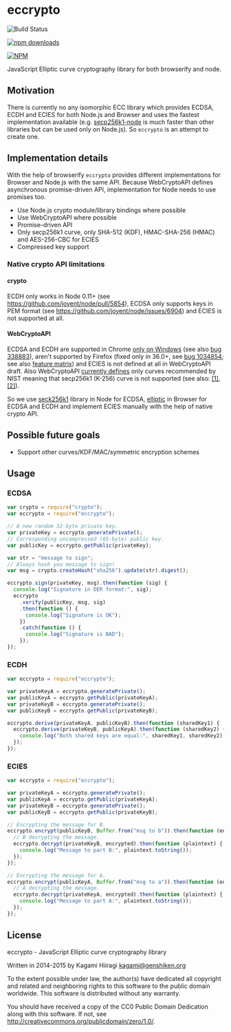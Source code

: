 # eccrypto

![Build Status](https://github.com/torusresearch/eccrypto/actions/workflows/master.yml/badge.svg)

[![npm downloads](https://img.shields.io/npm/dm/@toruslabs/eccrypto.svg?style=flat-square)](https://www.npmjs.com/package/@toruslabs/eccrypto)

[![NPM](https://nodei.co/npm/@toruslabs/eccrypto.png)](https://www.npmjs.com/package/@toruslabs/eccrypto)

JavaScript Elliptic curve cryptography library for both browserify and node.

## Motivation

There is currently no any isomorphic ECC library which provides ECDSA, ECDH and ECIES for both Node.js and Browser and uses the fastest implementation available (e.g. [secp256k1-node](https://github.com/wanderer/secp256k1-node) is much faster than other libraries but can be used only on Node.js). So `eccrypto` is an attempt to create one.

## Implementation details

With the help of browserify `eccrypto` provides different implementations for Browser and Node.js with the same API. Because WebCryptoAPI defines asynchronous promise-driven API, implementation for Node needs to use promises too.

- Use Node.js crypto module/library bindings where possible
- Use WebCryptoAPI where possible
- Promise-driven API
- Only secp256k1 curve, only SHA-512 (KDF), HMAC-SHA-256 (HMAC) and AES-256-CBC for ECIES
- Compressed key support

### Native crypto API limitations

#### crypto

ECDH only works in Node 0.11+ (see https://github.com/joyent/node/pull/5854), ECDSA only supports keys in PEM format (see https://github.com/joyent/node/issues/6904) and ECIES is not supported at all.

#### WebCryptoAPI

ECDSA and ECDH are supported in Chrome [only on Windows](https://sites.google.com/a/chromium.org/dev/blink/webcrypto#TOC-Supported-algorithms-as-of-Chrome-41-) (see also [bug 338883](https://code.google.com/p/chromium/issues/detail?id=338883)), aren't supported by Firefox (fixed only in 36.0+, see [bug 1034854](https://bugzilla.mozilla.org/show_bug.cgi?id=1034854); see also [feature matrix](https://docs.google.com/spreadsheet/ccc?key=0AiAcidBZRLxndE9LWEs2R1oxZ0xidUVoU3FQbFFobkE#gid=1)) and ECIES is not defined at all in WebCryptoAPI draft. Also WebCryptoAPI [currently defines](http://www.w3.org/TR/WebCryptoAPI/#EcKeyGenParams-dictionary) only curves recommended by NIST meaning that secp256k1 (K-256) curve is not supported (see also: [[1]](http://lists.w3.org/Archives/Public/public-webcrypto-comments/2013Dec/0001.html), [[2]](https://bugzilla.mozilla.org/show_bug.cgi?id=1051509)).

So we use [seck256k1](https://www.npmjs.com/package/secp256k1) library in Node for ECDSA, [elliptic](https://www.npmjs.com/package/elliptic) in Browser for ECDSA and ECDH and implement ECIES manually with the help of native crypto API.

## Possible future goals

- Support other curves/KDF/MAC/symmetric encryption schemes

## Usage

### ECDSA

```js
var crypto = require("crypto");
var eccrypto = require("eccrypto");

// A new random 32-byte private key.
var privateKey = eccrypto.generatePrivate();
// Corresponding uncompressed (65-byte) public key.
var publicKey = eccrypto.getPublic(privateKey);

var str = "message to sign";
// Always hash you message to sign!
var msg = crypto.createHash("sha256").update(str).digest();

eccrypto.sign(privateKey, msg).then(function (sig) {
  console.log("Signature in DER format:", sig);
  eccrypto
    .verify(publicKey, msg, sig)
    .then(function () {
      console.log("Signature is OK");
    })
    .catch(function () {
      console.log("Signature is BAD");
    });
});
```

### ECDH

```js
var eccrypto = require("eccrypto");

var privateKeyA = eccrypto.generatePrivate();
var publicKeyA = eccrypto.getPublic(privateKeyA);
var privateKeyB = eccrypto.generatePrivate();
var publicKeyB = eccrypto.getPublic(privateKeyB);

eccrypto.derive(privateKeyA, publicKeyB).then(function (sharedKey1) {
  eccrypto.derive(privateKeyB, publicKeyA).then(function (sharedKey2) {
    console.log("Both shared keys are equal:", sharedKey1, sharedKey2);
  });
});
```

### ECIES

```js
var eccrypto = require("eccrypto");

var privateKeyA = eccrypto.generatePrivate();
var publicKeyA = eccrypto.getPublic(privateKeyA);
var privateKeyB = eccrypto.generatePrivate();
var publicKeyB = eccrypto.getPublic(privateKeyB);

// Encrypting the message for B.
eccrypto.encrypt(publicKeyB, Buffer.from("msg to b")).then(function (encrypted) {
  // B decrypting the message.
  eccrypto.decrypt(privateKeyB, encrypted).then(function (plaintext) {
    console.log("Message to part B:", plaintext.toString());
  });
});

// Encrypting the message for A.
eccrypto.encrypt(publicKeyA, Buffer.from("msg to a")).then(function (encrypted) {
  // A decrypting the message.
  eccrypto.decrypt(privateKeyA, encrypted).then(function (plaintext) {
    console.log("Message to part A:", plaintext.toString());
  });
});
```

## License

eccrypto - JavaScript Elliptic curve cryptography library

Written in 2014-2015 by Kagami Hiiragi <kagami@genshiken.org>

To the extent possible under law, the author(s) have dedicated all copyright and related and neighboring rights to this software to the public domain worldwide. This software is distributed without any warranty.

You should have received a copy of the CC0 Public Domain Dedication along with this software. If not, see <http://creativecommons.org/publicdomain/zero/1.0/>.
